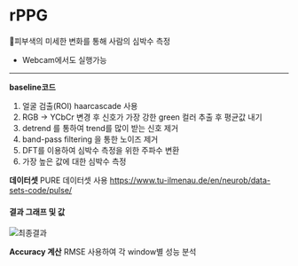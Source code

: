 # rPPG 
🌱피부색의 미세한 변화를 통해 사람의 심박수 측정 
* Webcam에서도 실행가능
---------------------------------------
**baseline코드**
1. 얼굴 검출(ROI)
haarcascade 사용
2. RGB -> YCbCr 변경 후 신호가 가장 강한 green 컬러 추출 후 평균값 내기
3. detrend 를 통하여 trend를 많이 받는 신호 제거
4. band-pass filtering 을 통한 노이즈 제거
5. DFT를 이용하여 심박수 측정을 위한 주파수 변환
6. 가장 높은 값에 대한 심박수 측정

**데이터셋**
PURE 데이터셋 사용
https://www.tu-ilmenau.de/en/neurob/data-sets-code/pulse/

#### 결과 그래프 및 값
![최종결과](https://user-images.githubusercontent.com/72767245/97080996-6bf40300-163a-11eb-8cdc-9e86072a9c4d.png)

**Accuracy 계산**
RMSE 사용하여 각 window별 성능 분석
